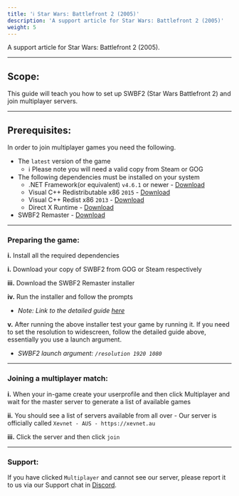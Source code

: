 ```yaml
---
title: 'ℹ️ Star Wars: Battlefront 2 (2005)'
description: 'A support article for Star Wars: Battlefront 2 (2005)'
weight: 5
---
```


A support article for Star Wars: Battlefront 2 (2005).

---

## Scope: 

This guide will teach you how to set up SWBF2 (Star Wars Battlefront 2) and join multiplayer servers.

---

## Prerequisites:

In order to join multiplayer games you need the following.

- The `latest` version of the game
  - ℹ️ Please note you will need a valid copy from Steam or GOG
- The following dependencies must be installed on your system
  - .NET Framework(or equivalent) `v4.6.1` or newer - [Download](https://www.microsoft.com/net/download/windows)
  - Visual C++ Redistributable x86 `2015` - [Download](https://www.microsoft.com/en-us/download/details.aspx?id=48145)
  - Visual C++ Redist x86 `2013` - [Download](https://www.microsoft.com/en-us/download/details.aspx?id=40784)
  - Direct X Runtime - [Download](https://www.microsoft.com/en-au/download/details.aspx?id=35)
- SWBF2 Remaster - [Download](https://www.moddb.com/mods/star-wars-battlefront-ii-full-hd-interface/downloads/swbf2-remaster-1-5)

---

### Preparing the game:

<b>i.</b> Install all the required dependencies 

<b>i.</b> Download your copy of SWBF2 from GOG or Steam respectively

<b>iii.</b> Download the SWBF2 Remaster installer 

<b>iv.</b> Run the installer and follow the prompts
  - *Note: Link to the detailed guide [here](https://www.moddb.com/mods/star-wars-battlefront-ii-full-hd-interface/news/star-wars-battlefront-ii-remastered-v14)*

<b>v.</b> After running the above installer test your game by running it. If you need to set the resolution to widescreen, follow the detailed guide above, essentially you use a launch argument.
  - *SWBF2 launch argument: `/resolution 1920 1080`*

---

### Joining a multiplayer match:

<b>i.</b> When your in-game create your userprofile and then click Multiplayer and wait for the master server to generate a list of available games

<b>ii.</b> You should see a list of servers available from all over - Our server is officially called `Xevnet - AUS - https://xevnet.au`

<b>iii.</b> Click the server and then click `join`

---

### Support:

If you have clicked `Multiplayer` and cannot see our server, please report it to us via our Support chat in [Discord](https://xevnet.au).